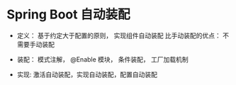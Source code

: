 #  Spring Boot 自动装配

-  定义： 基于约定大于配置的原则， 实现组件自动装配
    比手动装配的优点： 不需要手动装配

-  装配： 模式注解， @Enable 模块， 条件装配， 工厂加载机制

-  实现: 激活自动装配，实现自动装配，配置自动装配
